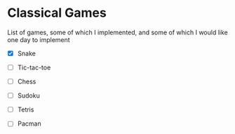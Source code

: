 # Classical Games

List of games, some of which I implemented, and some of which I would like one day to implement

- [X] Snake
- [ ] Tic-tac-toe
- [ ] Chess
- [ ] Sudoku
- [ ] Tetris
- [ ] Pacman

